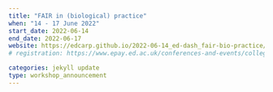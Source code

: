 ```yaml
---
title: "FAIR in (biological) practice"
when: "14 - 17 June 2022"
start_date: 2022-06-14
end_date: 2022-06-17
website: https://edcarp.github.io/2022-06-14_ed-dash_fair-bio-practice/
# registration: https://www.epay.ed.ac.uk/conferences-and-events/college-of-medicine-and-veterinary-medicine/school-of-molecular-genetic-and-population-health-sciences/igc/fair-in-practice-june-22

categories: jekyll update
type: workshop_announcement
---
```

